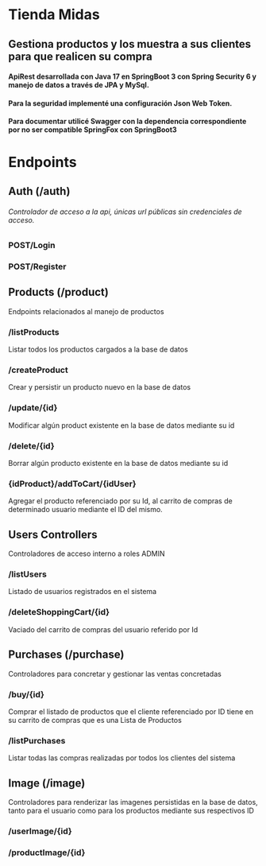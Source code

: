 # Tienda Midas
## Gestiona productos y los muestra a sus clientes para que realicen su compra
#### ApiRest desarrollada con Java 17 en SpringBoot 3 con Spring Security 6 y manejo de datos a través de JPA y MySql.
#### Para la seguridad implementé una configuración Json Web Token.
#### Para documentar utilicé Swagger con la dependencia correspondiente por no ser compatible SpringFox con SpringBoot3

# Endpoints
## Auth (/auth)
###### Controlador de acceso a la api, únicas url públicas sin credenciales de acceso.
### POST/Login
### POST/Register

## Products   (/product)
 Endpoints relacionados al manejo de productos
### /listProducts
 Listar todos los productos cargados a la base de datos
### /createProduct
 Crear y persistir un producto nuevo en la base de datos
### /update/{id}
 Modificar algún product existente en la base de datos mediante su id
### /delete/{id}
 Borrar algún producto existente en la base de datos mediante su id
### {idProduct}/addToCart/{idUser}
 Agregar el producto referenciado por su Id, al carrito de compras de determinado usuario mediante el ID del mismo.

 ## Users Controllers
 Controladores de acceso interno a roles ADMIN
 ### /listUsers
  Listado de usuarios registrados en el sistema
 ### /deleteShoppingCart/{id}
  Vaciado del carrito de compras del usuario referido por Id

 ## Purchases (/purchase)
 Controladores para concretar y gestionar las ventas concretadas
 ### /buy/{id}
 Comprar el listado de productos que el cliente referenciado por ID tiene en su carrito de compras que es una Lista de Productos
 ### /listPurchases
 Listar todas las compras realizadas por todos los clientes del sistema

 ## Image (/image)
 Controladores para renderizar las imagenes persistidas en la base de datos, tanto para el usuario como para los productos mediante sus respectivos ID
 ### /userImage/{id}
 ### /productImage/{id}


